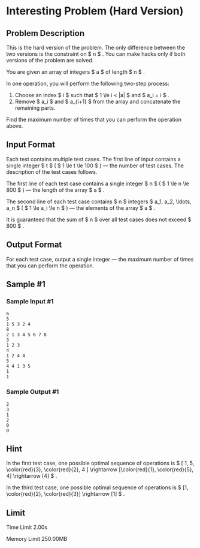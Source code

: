 # Interesting Problem (Hard Version)

## Problem Description

This is the hard version of the problem. The only difference between the two versions is the constraint on $ n $ . You can make hacks only if both versions of the problem are solved.

You are given an array of integers $ a $ of length $ n $ .

In one operation, you will perform the following two-step process:

1. Choose an index $ i $ such that $ 1 \le i < |a| $ and $ a_i = i $ .
2. Remove $ a_i $ and $ a_{i+1} $ from the array and concatenate the remaining parts.

Find the maximum number of times that you can perform the operation above.

## Input Format

Each test contains multiple test cases. The first line of input contains a single integer $ t $ ( $ 1 \le t \le 100 $ ) — the number of test cases. The description of the test cases follows.

The first line of each test case contains a single integer $ n $ ( $ 1 \le n \le 800 $ ) — the length of the array $ a $ .

The second line of each test case contains $ n $ integers $ a_1, a_2, \ldots, a_n $ ( $ 1 \le a_i \le n $ ) — the elements of the array $ a $ .

It is guaranteed that the sum of $ n $ over all test cases does not exceed $ 800 $ .

## Output Format

For each test case, output a single integer — the maximum number of times that you can perform the operation.

## Sample #1

### Sample Input #1

```
6
5
1 5 3 2 4
8
2 1 3 4 5 6 7 8
3
1 2 3
4
1 2 4 4
5
4 4 1 3 5
1
1
```

### Sample Output #1

```
2
3
1
2
0
0
```

## Hint

In the first test case, one possible optimal sequence of operations is $ [ 1, 5, \color{red}{3}, \color{red}{2}, 4 ] \rightarrow [\color{red}{1}, \color{red}{5}, 4] \rightarrow [4] $ .

In the third test case, one possible optimal sequence of operations is $ [1, \color{red}{2}, \color{red}{3}] \rightarrow [1] $ .

## Limit



Time Limit
2.00s

Memory Limit
250.00MB
